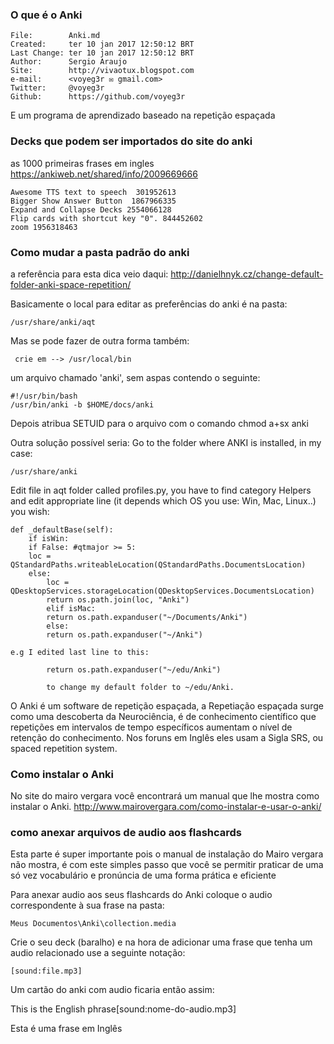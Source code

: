 ### O que é o Anki

    File:		 Anki.md
    Created:	 ter 10 jan 2017 12:50:12 BRT
    Last Change: ter 10 jan 2017 12:50:12 BRT
    Author:		 Sergio Araujo
    Site:		 http://vivaotux.blogspot.com
    e-mail:      <voyeg3r ✉ gmail.com>
    Twitter:	 @voyeg3r
    Github:      https://github.com/voyeg3r


E um programa de aprendizado baseado na repetição espaçada

### Decks que podem ser importados do site do anki

as 1000 primeiras frases em ingles
https://ankiweb.net/shared/info/2009669666

    Awesome TTS text to speech  301952613
    Bigger Show Answer Button  1867966335
    Expand and Collapse Decks 2554066128
    Flip cards with shortcut key "0". 844452602
    zoom 1956318463


### Como mudar a pasta padrão do anki
a referência para esta dica veio daqui:
http://danielhnyk.cz/change-default-folder-anki-space-repetition/

Basicamente o local para editar as preferências do anki é na
pasta:

    /usr/share/anki/aqt

Mas se pode fazer de outra forma também:

     crie em --> /usr/local/bin

 um arquivo  chamado 'anki', sem aspas contendo o seguinte:

    #!/usr/bin/bash
    /usr/bin/anki -b $HOME/docs/anki

   Depois atribua SETUID para o arquivo com o comando
   chmod a+sx anki

Outra solução possível seria:
Go to the folder where ANKI is installed, in my case:

    /usr/share/anki

Edit file in aqt folder called profiles.py, you have to find category Helpers and edit appropriate line (it depends which OS you use: Win, Mac, Linux..) you wish:

    def _defaultBase(self):
        if isWin:
        if False: #qtmajor >= 5:
        loc = QStandardPaths.writeableLocation(QStandardPaths.DocumentsLocation)
        else:
            loc = QDesktopServices.storageLocation(QDesktopServices.DocumentsLocation)
            return os.path.join(loc, "Anki")
            elif isMac:
            return os.path.expanduser("~/Documents/Anki")
            else:
            return os.path.expanduser("~/Anki")

    e.g I edited last line to this:

            return os.path.expanduser("~/edu/Anki")

            to change my default folder to ~/edu/Anki.

O Anki é um software de repetição espaçada, a Repetiação espaçada
surge como uma descoberta da Neurociência, é de conhecimento
científico que repetições em intervalos de tempo específicos
aumentam o nível de retenção do conhecimento. Nos foruns em Inglês
eles usam a Sigla SRS, ou spaced repetition system.

### Como instalar o Anki
No site do mairo vergara você encontrará um manual que
lhe mostra como instalar o Anki.
http://www.mairovergara.com/como-instalar-e-usar-o-anki/

### como anexar arquivos de audio aos flashcards

Esta parte é super importante pois o manual de instalação do Mairo
vergara não mostra, é com este simples passo que você se permitir
praticar de uma só vez vocabulário e pronúncia de uma forma
prática e eficiente

Para anexar audio aos seus flashcards do Anki coloque o audio
correspondente à sua frase na pasta:

    Meus Documentos\Anki\collection.media

Crie o seu deck (baralho) e na hora de adicionar uma frase
que tenha um audio relacionado use a seguinte notação:

    [sound:file.mp3]

Um cartão do anki com audio ficaria então assim:

This is the English phrase[sound:nome-do-audio.mp3]

Esta é uma frase em Inglês


